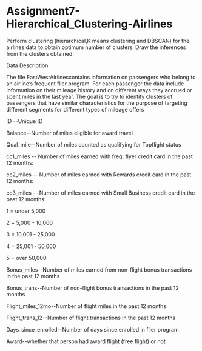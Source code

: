# Assignment7-Hierarchical_Clustering-Airlines

Perform clustering (hierarchical,K means clustering and DBSCAN) for the airlines data to obtain optimum number of clusters.  Draw the inferences from the clusters obtained.  

Data Description:   

The file EastWestAirlinescontains information on passengers who belong to an airline’s frequent flier program. For each passenger the data include information on their mileage history and on different ways they accrued or spent miles in the last year. The goal is to try to identify clusters of passengers that have similar characteristics for the purpose of targeting different segments for different types of mileage offers  

ID --Unique ID  

Balance--Number of miles eligible for award travel  

Qual_mile--Number of miles counted as qualifying for Topflight status  

cc1_miles -- Number of miles earned with freq. flyer credit card in the past 12 months: 

cc2_miles -- Number of miles earned with Rewards credit card in the past 12 months: 

cc3_miles -- Number of miles earned with Small Business credit card in the past 12 months:  


1 = under 5,000 

2 = 5,000 - 10,000 

3 = 10,001 - 25,000 

4 = 25,001 - 50,000 

5 = over 50,000  


Bonus_miles--Number of miles earned from non-flight bonus transactions in the past 12 months  

Bonus_trans--Number of non-flight bonus transactions in the past 12 months  

Flight_miles_12mo--Number of flight miles in the past 12 months 

Flight_trans_12--Number of flight transactions in the past 12 months  

Days_since_enrolled--Number of days since enrolled in flier program  

Award--whether that person had award flight (free flight) or not    
